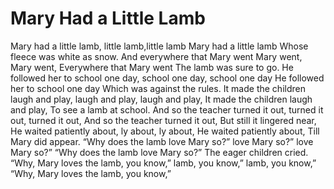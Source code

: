 # Mary Had a Little Lamb
Mary had a little lamb, little lamb,little lamb
Mary had a little lamb Whose fleece was white as snow.
And everywhere that Mary went Mary went, Mary went,
Everywhere that Mary went
The lamb was sure to go.
He followed her to school one day, school one day, school one day
He followed her to school one day
Which was against the rules.
It made the children laugh and play, laugh and play, laugh and play,
It made the children laugh and play,
To see a lamb at school.
And so the teacher turned it out, turned it out, turned it out,
And so the teacher turned it out,
But still it lingered near,
He waited patiently about,
ly about, ly about, He waited patiently about,
Till Mary did appear.
“Why does the lamb love Mary so?”
love Mary so?” love Mary so?”
“Why does the lamb love Mary so?”
The eager children cried.
“Why, Mary loves the lamb, you know,”
lamb, you know,” lamb, you know,”
“Why, Mary loves the lamb, you know,”
